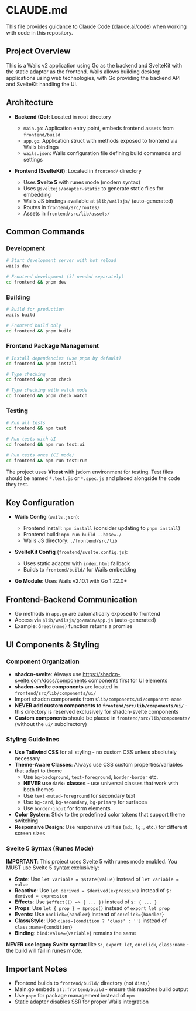 # CLAUDE.md

This file provides guidance to Claude Code (claude.ai/code) when working with code in this repository.

## Project Overview

This is a Wails v2 application using Go as the backend and SvelteKit with the static adapter as the frontend. Wails allows building desktop applications using web technologies, with Go providing the backend API and SvelteKit handling the UI.

## Architecture

- **Backend (Go)**: Located in root directory
  - `main.go`: Application entry point, embeds frontend assets from `frontend/build`
  - `app.go`: Application struct with methods exposed to frontend via Wails bindings
  - `wails.json`: Wails configuration file defining build commands and settings

- **Frontend (SvelteKit)**: Located in `frontend/` directory  
  - Uses **Svelte 5** with runes mode (modern syntax)
  - Uses `@sveltejs/adapter-static` to generate static files for embedding
  - Wails JS bindings available at `$lib/wailsjs/` (auto-generated)
  - Routes in `frontend/src/routes/`
  - Assets in `frontend/src/lib/assets/`

## Common Commands

### Development
```bash
# Start development server with hot reload
wails dev

# Frontend development (if needed separately)
cd frontend && pnpm dev
```

### Building
```bash
# Build for production
wails build

# Frontend build only
cd frontend && pnpm build
```

### Frontend Package Management
```bash
# Install dependencies (use pnpm by default)
cd frontend && pnpm install

# Type checking
cd frontend && pnpm check

# Type checking with watch mode
cd frontend && pnpm check:watch
```

### Testing
```bash
# Run all tests
cd frontend && npm test

# Run tests with UI
cd frontend && npm run test:ui

# Run tests once (CI mode)
cd frontend && npm run test:run
```

The project uses **Vitest** with jsdom environment for testing. Test files should be named `*.test.js` or `*.spec.js` and placed alongside the code they test.

## Key Configuration

- **Wails Config** (`wails.json`): 
  - Frontend install: `npm install` (consider updating to `pnpm install`)
  - Frontend build: `npm run build --base=./` 
  - Wails JS directory: `./frontend/src/lib`

- **SvelteKit Config** (`frontend/svelte.config.js`):
  - Uses static adapter with `index.html` fallback
  - Builds to `frontend/build/` for Wails embedding

- **Go Module**: Uses Wails v2.10.1 with Go 1.22.0+

## Frontend-Backend Communication

- Go methods in `app.go` are automatically exposed to frontend
- Access via `$lib/wailsjs/go/main/App.js` (auto-generated)
- Example: `Greet(name)` function returns a promise

## UI Components & Styling

### Component Organization

- **shadcn-svelte**: Always use https://shadcn-svelte.com/docs/components components first for UI elements
- **shadcn-svelte components** are located in `frontend/src/lib/components/ui/`
- Import shadcn components from `$lib/components/ui/component-name`
- **NEVER add custom components to `frontend/src/lib/components/ui/`** - this directory is reserved exclusively for shadcn-svelte components
- **Custom components** should be placed in `frontend/src/lib/components/` (without the `ui/` subdirectory)

### Styling Guidelines

- **Use Tailwind CSS** for all styling - no custom CSS unless absolutely necessary
- **Theme-Aware Classes**: Always use CSS custom properties/variables that adapt to theme
  - Use `bg-background`, `text-foreground`, `border-border` etc.
  - **NEVER use `dark:` classes** - use universal classes that work with both themes
  - Use `text-muted-foreground` for secondary text
  - Use `bg-card`, `bg-secondary`, `bg-primary` for surfaces
  - Use `border-input` for form elements
- **Color System**: Stick to the predefined color tokens that support theme switching
- **Responsive Design**: Use responsive utilities (`md:`, `lg:`, etc.) for different screen sizes

### Svelte 5 Syntax (Runes Mode)

**IMPORTANT**: This project uses Svelte 5 with runes mode enabled. You MUST use Svelte 5 syntax exclusively:

- **State**: Use `let variable = $state(value)` instead of `let variable = value`
- **Reactive**: Use `let derived = $derived(expression)` instead of `$: derived = expression`
- **Effects**: Use `$effect(() => { ... })` instead of `$: { ... }`
- **Props**: Use `let { prop } = $props()` instead of `export let prop`
- **Events**: Use `onclick={handler}` instead of `on:click={handler}`
- **Class/Style**: Use `class={condition ? 'class' : ''}` instead of `class:name={condition}`
- **Binding**: `bind:value={variable}` remains the same

**NEVER use legacy Svelte syntax** like `$:`, `export let`, `on:click`, `class:name` - the build will fail in runes mode.

## Important Notes

- Frontend builds to `frontend/build/` directory (not `dist/`)
- Main.go embeds `all:frontend/build` - ensure this matches build output
- Use `pnpm` for package management instead of `npm`
- Static adapter disables SSR for proper Wails integration